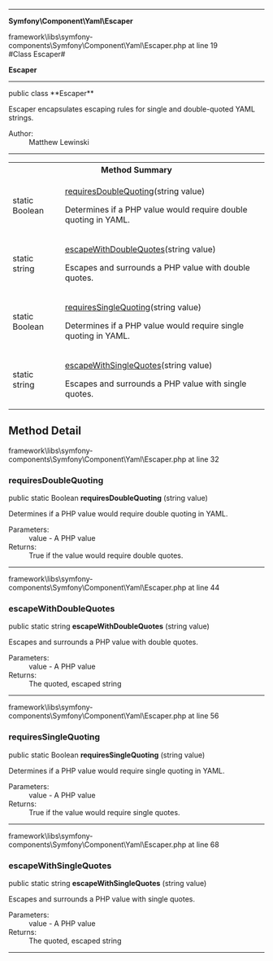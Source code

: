 
- - -

**Symfony\Component\Yaml\Escaper**
<div class="location">framework\libs\symfony-components\Symfony\Component\Yaml\Escaper.php at line 19</div>
#Class Escaper#

**Escaper**


- - -

<p class="signature">public  class **Escaper**</p>

<div class="comment" id="overview_description"><p>Escaper encapsulates escaping rules for single and double-quoted
YAML strings.</p></div>

<dl>
<dt>Author:</dt>
<dd>Matthew Lewinski <matthew@lewinski.org></dd>
</dl>

- - -

<table id="summary_method">
<tr><th colspan="2">Method Summary</th></tr>
<tr>
<td class="type"> static  Boolean</td>
<td class="description"><p class="name"><a href="#requiresdoublequoting">requiresDoubleQuoting</a>(string value)</p><p class="description">Determines if a PHP value would require double quoting in YAML.</p></td>
</tr>
<tr>
<td class="type"> static  string</td>
<td class="description"><p class="name"><a href="#escapewithdoublequotes">escapeWithDoubleQuotes</a>(string value)</p><p class="description">Escapes and surrounds a PHP value with double quotes.</p></td>
</tr>
<tr>
<td class="type"> static  Boolean</td>
<td class="description"><p class="name"><a href="#requiressinglequoting">requiresSingleQuoting</a>(string value)</p><p class="description">Determines if a PHP value would require single quoting in YAML.</p></td>
</tr>
<tr>
<td class="type"> static  string</td>
<td class="description"><p class="name"><a href="#escapewithsinglequotes">escapeWithSingleQuotes</a>(string value)</p><p class="description">Escapes and surrounds a PHP value with single quotes.</p></td>
</tr>
</table>

<h2 id="detail_method">Method Detail</h2>
<div class="location">framework\libs\symfony-components\Symfony\Component\Yaml\Escaper.php at line 32</div>
<h3 id="requiresDoubleQuoting()">requiresDoubleQuoting</h3>

public static  Boolean **requiresDoubleQuoting** (string value)<div class="details">
<p>Determines if a PHP value would require double quoting in YAML.</p><dl>
<dt>Parameters:</dt>
<dd>value - A PHP value</dd>
<dt>Returns:</dt>
<dd>True if the value would require double quotes.</dd>
</dl>
</div>

- - -

<div class="location">framework\libs\symfony-components\Symfony\Component\Yaml\Escaper.php at line 44</div>
<h3 id="escapeWithDoubleQuotes()">escapeWithDoubleQuotes</h3>

public static  string **escapeWithDoubleQuotes** (string value)<div class="details">
<p>Escapes and surrounds a PHP value with double quotes.</p><dl>
<dt>Parameters:</dt>
<dd>value - A PHP value</dd>
<dt>Returns:</dt>
<dd>The quoted, escaped string</dd>
</dl>
</div>

- - -

<div class="location">framework\libs\symfony-components\Symfony\Component\Yaml\Escaper.php at line 56</div>
<h3 id="requiresSingleQuoting()">requiresSingleQuoting</h3>

public static  Boolean **requiresSingleQuoting** (string value)<div class="details">
<p>Determines if a PHP value would require single quoting in YAML.</p><dl>
<dt>Parameters:</dt>
<dd>value - A PHP value</dd>
<dt>Returns:</dt>
<dd>True if the value would require single quotes.</dd>
</dl>
</div>

- - -

<div class="location">framework\libs\symfony-components\Symfony\Component\Yaml\Escaper.php at line 68</div>
<h3 id="escapeWithSingleQuotes()">escapeWithSingleQuotes</h3>

public static  string **escapeWithSingleQuotes** (string value)<div class="details">
<p>Escapes and surrounds a PHP value with single quotes.</p><dl>
<dt>Parameters:</dt>
<dd>value - A PHP value</dd>
<dt>Returns:</dt>
<dd>The quoted, escaped string</dd>
</dl>
</div>

- - -

